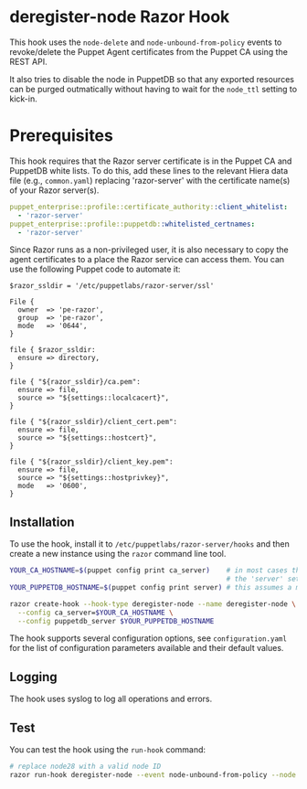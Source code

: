 # deregister-node Razor Hook

This hook uses the `node-delete` and `node-unbound-from-policy` events to revoke/delete the Puppet Agent certificates
from the Puppet CA using the REST API.

It also tries to disable the node in PuppetDB so that any exported resources can be purged outmatically without having
to wait for the `node_ttl` setting to kick-in.

# Prerequisites

This hook requires that the Razor server certificate is in the Puppet CA and PuppetDB white lists. To do this, add
these lines to the relevant Hiera data file (e.g., `common.yaml`) replacing 'razor-server' with the certificate name(s)
of your Razor server(s).

```yaml
puppet_enterprise::profile::certificate_authority::client_whitelist:
  - 'razor-server'
puppet_enterprise::profile::puppetdb::whitelisted_certnames:
  - 'razor-server'
```

Since Razor runs as a non-privileged user, it is also necessary to copy the agent certificates to a place the Razor
service can access them. You can use the following Puppet code to automate it:

```puppet
$razor_ssldir = '/etc/puppetlabs/razor-server/ssl'

File {
  owner  => 'pe-razor',
  group  => 'pe-razor',
  mode   => '0644',
}

file { $razor_ssldir:
  ensure => directory,
}

file { "${razor_ssldir}/ca.pem":
  ensure => file,
  source => "${settings::localcacert}",
}

file { "${razor_ssldir}/client_cert.pem":
  ensure => file,
  source => "${settings::hostcert}",
}

file { "${razor_ssldir}/client_key.pem":
  ensure => file,
  source => "${settings::hostprivkey}",
  mode   => '0600',
}
```

## Installation

To use the hook, install it to `/etc/puppetlabs/razor-server/hooks` and then create a new instance using the `razor`
command line tool.

```sh
YOUR_CA_HOSTNAME=$(puppet config print ca_server)    # in most cases this is the same as
                                                     # the 'server' setting
YOUR_PUPPETDB_HOSTNAME=$(puppet config print server) # this assumes a monolithic install

razor create-hook --hook-type deregister-node --name deregister-node \
  --config ca_server=$YOUR_CA_HOSTNAME \
  --config puppetdb_server $YOUR_PUPPETDB_HOSTNAME
```

The hook supports several configuration options, see `configuration.yaml` for the list of configuration parameters
available and their default values.

## Logging

The hook uses syslog to log all operations and errors.

## Test

You can test the hook using the `run-hook` command:

```sh
# replace node28 with a valid node ID
razor run-hook deregister-node --event node-unbound-from-policy --node node28
```